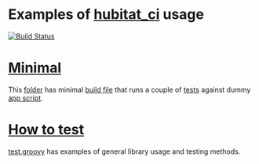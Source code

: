 # Examples of [hubitat_ci](https://github.com/biocomp/hubitat_ci) usage
[![Build Status](https://biocomp.visualstudio.com/HubitatCiRelease/_apis/build/status/hubitat_ci_example%20build?branchName=master)](https://biocomp.visualstudio.com/HubitatCiRelease/_build/latest?definitionId=12&branchName=master)

# [Minimal](minimal)
This [folder](minimal) has minimal [build file](minimal/build.gradle) that runs a couple of [tests](minimal/src/test.groovy) against dummy [app script](minimal/appscript.groovy).

# [How to test](how_to_test)
[test.groovy](how_to_test/src/test.groovy) has examples of general library usage and testing methods.